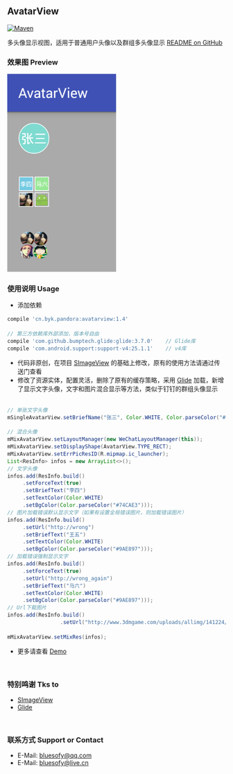 ## AvatarView

[ ![Maven](https://api.bintray.com/packages/blueyuki/maven/AvatarView/images/download.svg) ](https://bintray.com/blueyuki/maven/AvatarView/_latestVersion)

多头像显示视图，适用于普通用户头像以及群组多头像显示
[README on GitHub](https://github.com/bluesofy/AvatarView/blob/master/README.md)
<br>
  
### 效果图  Preview
![Review](https://github.com/bluesofy/AvatarView/blob/master/preview/pic.png)
<br>

### 使用说明  Usage
- 添加依赖
```gradle
compile 'cn.byk.pandora:avatarview:1.4'

// 第三方依赖库外部添加，版本号自由
compile 'com.github.bumptech.glide:glide:3.7.0'    // Glide库
compile 'com.android.support:support-v4:25.1.1'    // v4库
```
- 代码非原创，在项目 [SImageView](https://github.com/suzeyu1992/SImageView) 的基础上修改，原有的使用方法请通过传送门查看
- 修改了资源实体，配置灵活，删除了原有的缓存策略，采用 [Glide](https://github.com/bumptech/glide) 加载，新增了显示文字头像，文字和图片混合显示等方法，类似于钉钉的群组头像显示
```java

// 单张文字头像
mSingleAvatarView.setBriefName("张三", Color.WHITE, Color.parseColor("#7FDAD0"));

// 混合头像
mMixAvatarView.setLayoutManager(new WeChatLayoutManager(this));
mMixAvatarView.setDisplayShape(AvatarView.TYPE_RECT);
mMixAvatarView.setErrPicResID(R.mipmap.ic_launcher);
List<ResInfo> infos = new ArrayList<>();
// 文字头像        
infos.add(ResInfo.build()
     .setForceText(true)
     .setBriefText("李四")
     .setTextColor(Color.WHITE)
     .setBgColor(Color.parseColor("#74CAE3")));
// 图片加载错误默认显示文字（如果有设置全局错误图片，则加载错误图片）
infos.add(ResInfo.build()
     .setUrl("http://wrong")
     .setBriefText("王五")
     .setTextColor(Color.WHITE)
     .setBgColor(Color.parseColor("#9AE897")));
// 加载错误强制显示文字
infos.add(ResInfo.build()
     .setForceText(true)
     .setUrl("http://wrong_again")
     .setBriefText("马六")
     .setTextColor(Color.WHITE)
     .setBgColor(Color.parseColor("#9AE897")));
// Url下载图片
infos.add(ResInfo.build()
                 .setUrl("http://www.3dmgame.com/uploads/allimg/141224/270_141224171322_1.jpg"));

mMixAvatarView.setMixRes(infos);

```
- 更多请查看 [Demo](https://github.com/bluesofy/AvatarView/blob/master/app/src/main/java/cn/byk/pandora/avatarview/sample/MainActivity.java)
<br>

### 特别鸣谢  Tks to
- [SImageView](https://github.com/suzeyu1992/SImageView)
- [Glide](https://github.com/bumptech/glide)
<br>

### 联系方式  Support or Contact
- E-Mail: bluesofy@qq.com
- E-Mail: bluesofy@live.cn
